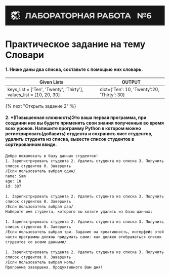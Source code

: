 ![alt MATE Programming Lab](https://github.com/MATE-Programming/Lab_logo/blob/main/lab_6.svg?raw=true)

# Практическое задание на тему Словари

#### 1. Ниже даны два списка, составьте с помощью них  словарь.


| Given Lists | OUTPUT |
|   ---   |   ---  |
| keys_list = ['Ten', 'Twenty', 'Thirty'], values_list = [10, 20, 30] | dict={'Ten': 10, 'Twenty':20, 'Thirty': 30}  |


{% next "Открыть задание 2" %}
#### 2. *(Повышенная сложность)Это ваша первая программа, при создании нее вы будете применять свои знания полученные во время всех уроков. Напишите программу Python в котором можно регистрировать(добавить) студента и сохранить лист студентов, удалить студента из списка, вывести список студентов в сортированном ввиде.



    Добро пожаловать в базу данных студентов!
    1. Зарегистрировать студента 2. Удалить студента из списка 3. Получить список студентов 0. Завершить
    /Если пользователь выбрал один/
    name: Sam
    age: 18
    id: 387

    1. Зарегистрировать студента 2. Удалить студента из списка 3. Получить список студентов 0. Завершить
    /Если пользователь выбрал два/
    Наберите имя студента, которого вы хотите удалить из базы данных:

    1. Зарегистрировать студента 2. Удалить студента из списка 3. Получить список студентов 0. Завершить
    /Если пользователь выбрал три. Задание на креативность, интерфейс этой части программы должны придумать сами: как должен отображаться список студентов со всеми данными/

    1. Зарегистрировать студента 2. Удалить студента из списка 3. Получить список студентов 0. Завершить
    /Если пользователь выбрал ноль/
    Программа завершена. Продуктивного Вам дня!
